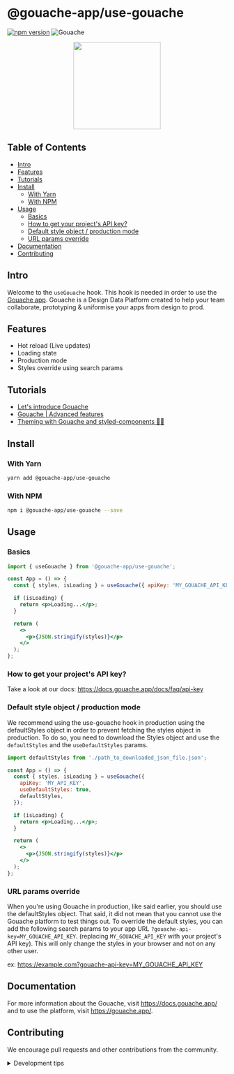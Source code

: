 # @gouache-app/use-gouache

[![npm version](https://badge.fury.io/js/@gouache-app%2Fuse-gouache.svg)](https://badge.fury.io/js/@gouache-app%2Fuse-gouache) ![Gouache](https://circleci.com/gh/Gouache-app/use-gouache.svg?style=shield)

<p align="center">
  <img style="width: 200px; margin: 0 auto;" src="https://cdn.sanity.io/images/fc5brcyr/production/ea382e95cec9a0a0b7193f7d96694ab66a7f1d3c-512x512.png" />
</p>

## Table of Contents

- [Intro](#intro)
- [Features](#features)
- [Tutorials](#tutorials)
- [Install](#install)
  - [With Yarn](#with-yarn)
  - [With NPM](#with-npm)
- [Usage](#usage)
  - [Basics](#basics)
  - [How to get your project's API key?](#how-to-get-your-projects-api-key)
  - [Default style object / production mode](#default-style-object--production-mode)
  - [URL params override](#url-paramsoverride)
- [Documentation](#documentation)
- [Contributing](#contributing)
## Intro

Welcome to the `useGouache` hook. This hook is needed in order to use the [Gouache app](https://gouache.app/). Gouache is a Design Data Platform created to help your team collaborate, prototyping & uniformise your apps from design to prod.

## Features

- Hot reload (Live updates)
- Loading state
- Production mode
- Styles override using search params

## Tutorials

- [Let's introduce Gouache](https://blog.gouache.app/)
- [Gouache | Advanced features](https://blog.gouache.app/)
- [Theming with Gouache and styled-components 💅🏾](https://blog.gouache.app/)


## Install


### With Yarn

```sh
yarn add @gouache-app/use-gouache
```

### With NPM

```sh
npm i @gouache-app/use-gouache --save
```


## Usage

### Basics

```jsx
import { useGouache } from '@gouache-app/use-gouache';

const App = () => {
  const { styles, isLoading } = useGouache({ apiKey: 'MY_GOUACHE_API_KEY' });

  if (isLoading) {
    return <p>Loading...</p>;
  }

  return (
    <>
      <p>{JSON.stringify(styles)}</p>
    </>
  );
};
```

### How to get your project's API key?
 
Take a look at our docs: https://docs.gouache.app/docs/faq/api-key

### Default style object / production mode

We recommend using the use-gouache hook in production using the defaultStyles object in order to prevent fetching the styles object in production. To do so, you need to download the Styles object and use the `defaultStyles` and the `useDefaultStyles` params.

```jsx
import defaultStyles from './path_to_downloaded_json_file.json';

const App = () => {
  const { styles, isLoading } = useGouache({
    apiKey: 'MY_API_KEY',
    useDefaultStyles: true,
    defaultStyles,
  });

  if (isLoading) {
    return <p>Loading...</p>;
  }

  return (
    <>
      <p>{JSON.stringify(styles)}</p>
    </>
  );
};
```

### URL params override

When you're using Gouache in production, like said earlier, you should use the defaultStyles object. That said, it did not mean that you cannot use the Gouache platform to test things out. To override the default styles, you can add the following search params to your app URL `?gouache-api-key=MY_GOUACHE_API_KEY`. (replacing `MY_GOUACHE_API_KEY` with your project's API key). This will only change the styles in your browser and not on any other user.

ex: https://example.com?gouache-api-key=MY_GOUACHE_API_KEY


## Documentation

For more information about the Gouache, visit https://docs.gouache.app/ and to use the platform, visit https://gouache.app/.


## Contributing

We encourage pull requests and other contributions from the community.

<details>
  <summary>Development tips</summary>

  ## Testing

  to run tests, simply run `yarn test`.

  ## Local development using `yarn link`

  If you're getting a `Warning: Invalid hook call.` error, it's because there is an issue with the bundler thinking there are "two" react. 

  There is 2 workaround (I preffer use the first one):

  https://github.com/facebook/react/issues/14257#issuecomment-595183610
  ```
  cd PACKAGE_YOU_DEBUG_LOCALLY
  yarn link
  yarn install
  cd node_modules/react
  yarn link
  cd ../../node_modules/react-dom
  yarn link
  cd YOUR_PROJECT
  yarn link PACKAGE_YOU_DEBUG_LOCALLY
  yarn link react
  yarn link react-dom
  ```

  and 

  https://reactjs.org/warnings/invalid-hook-call-warning.html

  ```
  This problem can also come up when you use npm link or an equivalent. In that case, your bundler might “see” two Reacts — one in application folder and one in your library folder. Assuming myapp and mylib are sibling folders, one possible fix is to run npm link ../myapp/node_modules/react from mylib. This should make the library use the application’s React copy.
  ```
</details>
